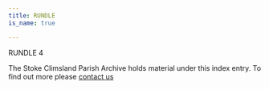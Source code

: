 ```yaml
---
title: RUNDLE
is_name: true

---
```


RUNDLE 4


The Stoke Climsland Parish Archive holds material under this index entry. To find out more please [contact us](/contact/)
